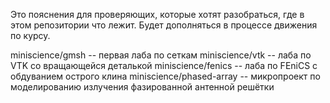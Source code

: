 Это пояснения для проверяющих, которые хотят разобраться, где в этом репозитории что лежит. Будет дополняться в процессе движения по курсу.

miniscience/gmsh -- первая лаба по сеткам
miniscience/vtk -- лаба по VTK со вращающейся деталькой
miniscience/fenics -- лаба по FEniCS с обдуванием острого клина
miniscience/phased-array -- микропроект по моделированию излучения фазированной антенной решётки
